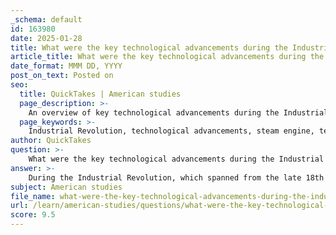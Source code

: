 ```yaml
---
_schema: default
id: 163980
date: 2025-01-28
title: What were the key technological advancements during the Industrial Revolution, and how did they impact factory processes?
article_title: What were the key technological advancements during the Industrial Revolution, and how did they impact factory processes?
date_format: MMM DD, YYYY
post_on_text: Posted on
seo:
  title: QuickTakes | American studies
  page_description: >-
    An overview of key technological advancements during the Industrial Revolution and their impacts on factory processes and production methods.
  page_keywords: >-
    Industrial Revolution, technological advancements, steam engine, textile machinery, iron and steel production, transportation innovations, factory system, division of labor, mechanization of agriculture, production efficiency, urbanization, working class, mass production
author: QuickTakes
question: >-
    What were the key technological advancements during the Industrial Revolution, and how did they impact factory processes?
answer: >-
    During the Industrial Revolution, which spanned from the late 18th to the 19th century, several key technological advancements emerged that significantly transformed factory processes and overall production methods. Here are some of the most notable advancements and their impacts:\n\n1. **Steam Engine**: The steam engine, particularly improved by James Watt, was a cornerstone of the Industrial Revolution. It allowed factories to mechanize processes that were previously done by hand or animal power. This innovation enabled the operation of machinery at a scale and efficiency that was unprecedented, leading to increased production rates in industries such as textiles and transportation. Factories could now be located away from water sources, as steam engines provided a reliable power source.\n\n2. **Textile Machinery**: Innovations such as the spinning jenny, the water frame, and the power loom revolutionized the textile industry. These machines increased the speed and efficiency of fabric production, allowing for mass production of textiles. The mechanization of spinning and weaving processes reduced the need for skilled labor and increased output, which contributed to the growth of the factory system.\n\n3. **Iron and Steel Production**: The development of new methods for producing iron and steel, such as the Bessemer process, allowed for stronger and more durable materials. This advancement was crucial for building machinery, tools, and infrastructure, including railways and bridges, which further facilitated industrial growth and urbanization.\n\n4. **Transportation Innovations**: The introduction of railways and steamships transformed the movement of goods and people. Railways enabled faster and more efficient transportation of raw materials to factories and finished products to markets, thus expanding trade networks and contributing to economic growth. The steamship also played a vital role in global trade, allowing for quicker and more reliable shipping routes.\n\n5. **Factory System**: The shift from artisanal production to the factory system marked a significant change in labor dynamics. Factories centralized production processes, which allowed for greater control over labor and output. This system also led to the rise of a distinct working class, as people moved from rural areas to urban centers in search of factory jobs.\n\n6. **Division of Labor**: The introduction of assembly lines and the division of labor increased efficiency in production. By breaking down tasks into simpler, repetitive actions, factories could produce goods more quickly and with less skilled labor. This method not only increased productivity but also reduced costs, making products more accessible to a broader audience.\n\n7. **Mechanization of Agriculture**: Although primarily focused on industrial production, the Industrial Revolution also saw advancements in agricultural technology, such as the seed drill and mechanical reaper. These innovations increased agricultural productivity, which supported the growing urban population and provided surplus labor for factories.\n\nThe cumulative effect of these technological advancements was a profound transformation of factory processes, leading to increased production capacity, efficiency, and the establishment of a new socio-economic order characterized by urbanization and the rise of the working class. The Industrial Revolution not only changed how goods were produced but also reshaped societal structures, cultural practices, and economic relationships, laying the groundwork for modern industrial society.
subject: American studies
file_name: what-were-the-key-technological-advancements-during-the-industrial-revolution-and-how-did-they-impact-factory-processes.md
url: /learn/american-studies/questions/what-were-the-key-technological-advancements-during-the-industrial-revolution-and-how-did-they-impact-factory-processes
score: 9.5
---
```


&nbsp;